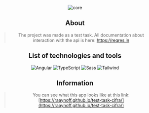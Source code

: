 <section align="center">
<p align="center">
   <img src="https://img.shields.io/badge/Made%20with-Angular-DD0031?logo=Angular&logoColor=DD0031" alt="core">
</p>

## About

> The project was made as a test task.
> All documentation about interaction with the api is here: https://reqres.in

## List of technologies and tools

<section align="center">

![Angular](https://img.shields.io/badge/Angular-29293e?style=for-the-badge&logo=Angular&logoColor=DD0031) ![TypeScript](https://img.shields.io/badge/TypeScript-29293e?style=for-the-badge&logo=TypeScript) ![Sass](https://img.shields.io/badge/SCSS-29293e?style=for-the-badge&logo=Sass) ![Tailwind](https://img.shields.io/badge/Tailwind_CSS-29293e?style=for-the-badge&logo=TailwindCSS)

</section>

## Information

> You can see what this app looks like at this link:
> [https://raaynoff.github.io/test-task-cifra/](https://raaynoff.github.io/test-task-cifra/)
